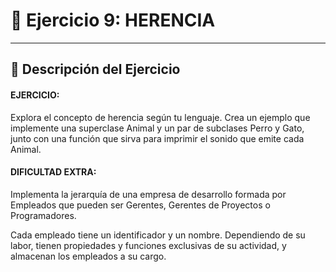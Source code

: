 # 📝 Ejercicio 9: HERENCIA

---

## 📌 Descripción del Ejercicio

#### EJERCICIO:

 Explora el concepto de herencia según tu lenguaje. Crea un ejemplo que implemente una superclase Animal y un par de subclases Perro y Gato, junto con una función que sirva para imprimir el sonido que emite cada Animal.

 #### DIFICULTAD EXTRA:

 Implementa la jerarquía de una empresa de desarrollo formada por Empleados que pueden ser Gerentes, Gerentes de Proyectos o Programadores. 
 
 Cada empleado tiene un identificador y un nombre. 
 Dependiendo de su labor, tienen propiedades y funciones exclusivas de su actividad, y almacenan los empleados a su cargo.